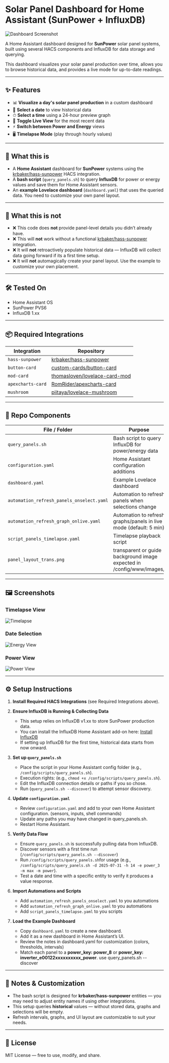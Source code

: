 # Solar Panel Dashboard for Home Assistant (SunPower + InfluxDB)

![Dashboard Screenshot](screenshots/3.png)

A Home Assistant dashboard designed for **SunPower** solar panel systems, built using several HACS components and InfluxDB for data storage and querying.

This dashboard visualizes your solar panel production over time, allows you to browse historical data, and provides a live mode for up-to-date readings.

---

## ✨ Features

- 📊 **Visualize a day's solar panel production** in a custom dashboard
- 📅 **Select a date** to view historical data
- ⏱ **Select a time** using a 24-hour preview graph
- 🔄 **Toggle Live View** for the most recent data
- ⚡ **Switch between Power and Energy** views
- 🖥 **Timelapse Mode** (play through hourly values)

---

## 📖 What this is

- A **Home Assistant** dashboard for **SunPower** systems using the [krbaker/hass-sunpower](https://github.com/krbaker/hass-sunpower) HACS integration.
- A **bash script** (`query_panels.sh`) to query **InfluxDB** for power or energy values and save them for Home Assistant sensors.
- An **example Lovelace dashboard** (`dashboard.yaml`) that uses the queried data.  You need to customize your own panel layout.

---

## 🚫 What this is not

- ❌ This code does **not** provide panel-level details you didn’t already have.
- ❌ This will **not** work without a functional [krbaker/hass-sunpower](https://github.com/krbaker/hass-sunpower) integration.
- ❌ It will **not** retroactively populate historical data — InfluxDB will collect data going forward if its a first time setup.
- ❌ It will **not** automagically create your panel layout.  Use the example to customize your own placement.   

---

## 🛠 Tested On

- Home Assistant OS
- SunPower PVS6
- InfluxDB 1.xx

---

## 📦 Required Integrations

| Integration      | Repository                                    |
|-------------------|-----------------------------------------------|
| `hass-sunpower`   | [krbaker/hass-sunpower](https://github.com/krbaker/hass-sunpower) |
| `button-card`     | [custom-cards/button-card](https://github.com/custom-cards/button-card) |
| `mod-card`        | [thomasloven/lovelace-card-mod](https://github.com/thomasloven/lovelace-card-mod) |
| `apexcharts-card` | [RomRider/apexcharts-card](https://github.com/RomRider/apexcharts-card) |
| `mushroom`        | [piitaya/lovelace-mushroom](https://github.com/piitaya/lovelace-mushroom) |

---

## 📂 Repo Components

| File / Folder                       | Purpose                                                   |
|------------------------------------|-----------------------------------------------------------|
| `query_panels.sh`                   | Bash script to query InfluxDB for power/energy data   |
| `configuration.yaml`                | Home Assistant configuration additions                    |
| `dashboard.yaml`                    | Example Lovelace dashboard                                |
| `automation_refresh_panels_onselect.yaml` | Automation to refresh panels when selections change   |
| `automation_refresh_graph_onlive.yaml`     | Automation to refresh graphs/panels in live mode (default: 5 min) |
| `script_panels_timelapse.yaml` | Timelapse playback script   |
| `panel_layout_trans.png` | transparent or guide background image expected in /config/www/images/

---

## 🖼 Screenshots

### Timelapse View
![Timelapse](screenshots/1.png)

### Date Selection
![Energy View](screenshots/2.png)

### Power View
![Power View](screenshots/3.png)

---

## ⚙️ Setup Instructions

1. **Install Required HACS Integrations** (see Required Integrations above).

2. **Ensure InfluxDB is Running & Collecting Data**
   - This setup relies on InfluxDB v1.xx to store SunPower production data.
   - You can install the InfluxDB Home Assistant add-on here: [Install InfluxDB](https://my.home-assistant.io/redirect/supervisor_addon/?addon=a0d7b954_influxdb&repository_url=https%3A%2F%2Fgithub.com%2Fhassio-addons%2Frepository)
   - If setting up InfluxDB for the first time, historical data starts from now onward.

3. **Set up `query_panels.sh`**
   - Place the script in your Home Assistant config folder (e.g., `/config/scripts/query_panels.sh`).
   - Execution rights:   (e.g., `chmod +x /config/scripts/query_panels.sh`).
   - Edit the InfluxDB connection details or paths if you so chose.
   - Run (`query_panels.sh --discover`) to attempt sensor discovery.

4. **Update `configuration.yaml`**  
   - Review `configuration.yaml` and add to your own Home Assistant configuration. (sensors, inputs, shell commands)
   - Update any paths you may have changed in query_panels.sh.
   - Restart Home Assistant.

5. **Verify Data Flow**  
   - Ensure `query_panels.sh` is successfully pulling data from InfluxDB.
   - Discover sensors with a first time run (`/config/scripts/query_panels.sh --discover`)
   - Run `/config/scripts/query_panels.sh`for usage (e.g., `/config/scripts/query_panels.sh -d 2025-07-31 -h 14 -e power_3 -m max -m power`).
   - Test a date and time with a specific entity to verify it produces a value response.

6. **Import Automations and Scripts**  
   - Add `automation_refresh_panels_onselect.yaml` to you automations
   - Add `automation_refresh_graph_onlive.yaml` to you automations
   - Add `script_panels_timelapse.yaml` to you scripts

7. **Load the Example Dashboard**  
   - Copy `dashboard.yaml` to create a new dashboard.
   - Add it as a new dashboard in Home Assistant’s UI.
   - Review the notes in dashboard.yaml for customization (colors, thresholds, intervals)
   - Match each panel to a  **power_key: power_8**  or  **power_key: inverter_e00122xxxxxxxxxx_power**.  use query_panels.sh --discover

---

## 🧩 Notes & Customization

- The bash script is designed for **krbaker/hass-sunpower** entities — you may need to adjust entity names if using other integrations.
- This setup queries **historical** values — without stored data, graphs and selections will be empty.
- Refresh intervals, graphs, and UI layout are customizable to suit your needs.

---

## 📄 License

MIT License — free to use, modify, and share.
